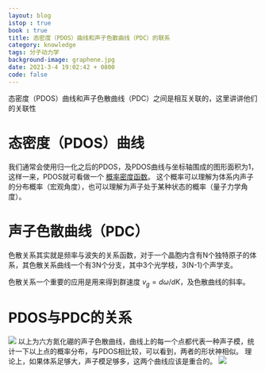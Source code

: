 ```yaml
---
layout: blog
istop : true
book : true
title: 态密度（PDOS）曲线和声子色散曲线（PDC）的联系
category: knowledge
tags: 分子动力学
background-image: graphene.jpg
date: 2021-3-4 19:02:42 + 0800
code: false
---
```

态密度（PDOS）曲线和声子色散曲线（PDC）之间是相互关联的，这里讲讲他们的关联性<!-- more -->

# 态密度（PDOS）曲线

我们通常会使用归一化之后的PDOS，及PDOS曲线与坐标轴围成的图形面积为1，这样一来，PDOS就可看做一个
[概率密度函数](https://baike.baidu.com/item/%E6%A6%82%E7%8E%87%E5%AF%86%E5%BA%A6%E5%87%BD%E6%95%B0/5021996?fr=aladdin)。
这个概率可以理解为体系内声子的分布概率（宏观角度），也可以理解为声子处于某种状态的概率（量子力学角度）。

# 声子色散曲线（PDC）
色散关系其实就是频率与波失的关系函数，对于一个晶胞内含有N个独特原子的体系，其色散关系曲线一个有3N个分支，其中3个光学枝，3(N-1)个声学支。

色散关系一个重要的应用是用来得到群速度 $v_g = d\omega/dK$，及色散曲线的斜率。

# PDOS与PDC的关系

![]({{site.url}}/_posts/MD/PdosAndPdc/pdc.png)
以上为六方氮化硼的声子色散曲线，曲线上的每一个点都代表一种声子模，统计一下以上点的概率分布，与PDOS相比较，可以看到，两者的形状神相似。
理论上，如果体系足够大，声子模足够多，这两个曲线应该是重合的。
![]({{site.url}}/_posts/MD/PdosAndPdc/PdosAndPdc.png)
